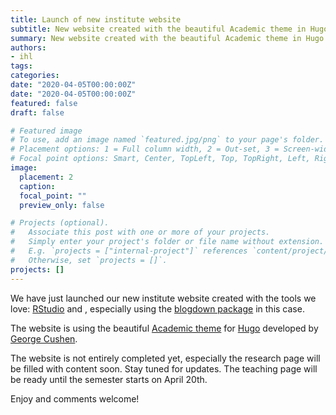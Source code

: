 ```yaml
---
title: Launch of new institute website
subtitle: New website created with the beautiful Academic theme in Hugo
summary: New website created with the beautiful Academic theme in Hugo
authors:
- ihl
tags:
categories:
date: "2020-04-05T00:00:00Z"
date: "2020-04-05T00:00:00Z"
featured: false
draft: false

# Featured image
# To use, add an image named `featured.jpg/png` to your page's folder.
# Placement options: 1 = Full column width, 2 = Out-set, 3 = Screen-width
# Focal point options: Smart, Center, TopLeft, Top, TopRight, Left, Right, BottomLeft, Bottom, BottomRight
image:
  placement: 2
  caption:
  focal_point: ""
  preview_only: false

# Projects (optional).
#   Associate this post with one or more of your projects.
#   Simply enter your project's folder or file name without extension.
#   E.g. `projects = ["internal-project"]` references `content/project/deep-learning/index.md`.
#   Otherwise, set `projects = []`.
projects: []
---
```


We have just launched our new institute website created with the tools we love: [RStudio](https://www.rstudio.com) and <a href="https://cran.r-project.org/" target="_blank" rel="noopener"><i class="fab fa-r-project"></i></a>, especially using the [blogdown package](https://github.com/rstudio/blogdown") in this case.

The website is using the beautiful [Academic theme](https://sourcethemes.com/academic) for [Hugo](https://gohugo.io) developed by [George Cushen](https://georgecushen.com).

The website is not entirely completed yet, especially the research page will be filled with content soon. Stay tuned for updates. The teaching page will be ready until the semester starts on April 20th.

Enjoy and comments welcome!